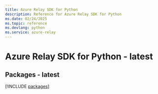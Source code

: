 ```yaml
---
title: Azure Relay SDK for Python
description: Reference for Azure Relay SDK for Python
ms.date: 02/24/2025
ms.topic: reference
ms.devlang: python
ms.service: azure-relay
---
```

# Azure Relay SDK for Python - latest
## Packages - latest
[!INCLUDE [packages](relay-index.md)]